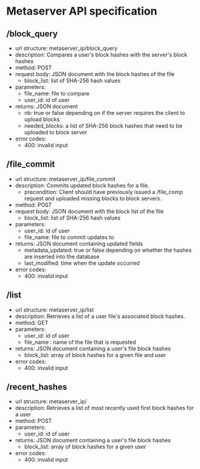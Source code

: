 # Metaserver API specification

## /block_query
* url structure: metaserver_ip/block_query
* description: Compares a user's block hashes with the server's block hashes 
* method: POST
* request body: JSON document with the block hashes of the file
  * block_list: list of SHA-256 hash values
* parameters: 
  * file_name: file to compare
  * user_id: id of user 
* returns: JSON document 
  * nb: true or false depending on if the server requires the client to upload blocks
  * needed_blocks: a list of SHA-256 block hashes that need to be uploaded to block server  
* error codes:
  * 400: invalid input
  
## /file_commit
* url structure: metaserver_ip/file_commit
* description: Commits updated block hashes for a file.  
  * precondition: Client should have previously issued a /file_comp request and uploaded missing blocks to block servers. 
* method: POST
* request body: JSON document with the block list of the file
  * block_list: list of SHA-256 hash values
* parameters: 
  * user_id: id of user
  * file_name: file to commit updates to 
* returns: JSON document containing updated fields
  * metadata_updated: true or false depending on whether the hashes are inserted into the database
  * last_modified: time when the update occurred  
* error codes:
  * 400: invalid input
  
## /list
* url structure: metaserver_ip/list
* description: Retrieves a list of a user file's associated block hashes.   
* method: GET
* parameters: 
  * user_id: id of user
  * file_name : name of the file that is requested
* returns: JSON document containing a user's file block hashes 
  * block_list: array of block hashes for a given file and user
* error codes:
  * 400: invalid input
 
## /recent_hashes
* url structure: metaserver_ip/
* description: Retrieves a list of most recently used first block hashes for a user 
* method: POST
* parameters: 
  * user_id: id of user
* returns: JSON document containing a user's file block hashes 
  * block_list: array of block hashes for a given user 
* error codes:
  * 400: invalid input
